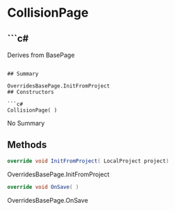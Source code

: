# CollisionPage

## ```c#
Derives from BasePage
```

## Summary

OverridesBasePage.InitFromProject
## Constructors

```c#
CollisionPage( ) 
```
No Summary
## Methods

```c#
override void InitFromProject( LocalProject project) 
```
OverridesBasePage.InitFromProject
```c#
override void OnSave( ) 
```
OverridesBasePage.OnSave
